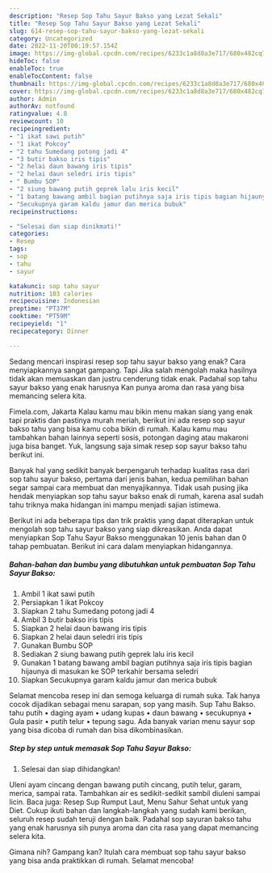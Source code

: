 ```yaml
---
description: "Resep Sop Tahu Sayur Bakso yang Lezat Sekali"
title: "Resep Sop Tahu Sayur Bakso yang Lezat Sekali"
slug: 614-resep-sop-tahu-sayur-bakso-yang-lezat-sekali
category: Uncategorized
date: 2022-11-20T00:19:57.154Z
image: https://img-global.cpcdn.com/recipes/6233c1a8d8a3e717/680x482cq70/sop-tahu-sayur-bakso-foto-resep-utama.jpg
hideToc: false
enableToc: true
enableTocContent: false
thumbnail: https://img-global.cpcdn.com/recipes/6233c1a8d8a3e717/680x482cq70/sop-tahu-sayur-bakso-foto-resep-utama.jpg
cover: https://img-global.cpcdn.com/recipes/6233c1a8d8a3e717/680x482cq70/sop-tahu-sayur-bakso-foto-resep-utama.jpg
author: Admin
authorAv: notfound
ratingvalue: 4.8
reviewcount: 10
recipeingredient:
- "1 ikat sawi putih"
- "1 ikat Pokcoy"
- "2 tahu Sumedang potong jadi 4"
- "3 butir bakso iris tipis"
- "2 helai daun bawang iris tipis"
- "2 helai daun seledri iris tipis"
- " Bumbu SOP"
- "2 siung bawang putih geprek lalu iris kecil"
- "1 batang bawang ambil bagian putihnya saja iris tipis bagian hijaunya di masukan ke SOP terkahir bersama seledri"
- "Secukupnya garam kaldu jamur dan merica bubuk"
recipeinstructions:

- "Selesai dan siap dinikmati!"
categories:
- Resep
tags:
- sop
- tahu
- sayur

katakunci: sop tahu sayur 
nutrition: 103 calories
recipecuisine: Indonesian
preptime: "PT37M"
cooktime: "PT59M"
recipeyield: "1"
recipecategory: Dinner

---
```



Sedang mencari inspirasi resep sop tahu sayur bakso yang enak? Cara menyiapkannya sangat gampang. Tapi Jika salah mengolah maka hasilnya tidak akan memuaskan dan justru cenderung tidak enak. Padahal sop tahu sayur bakso yang enak harusnya Kan punya aroma dan rasa yang bisa memancing selera kita.


Fimela.com, Jakarta Kalau kamu mau bikin menu makan siang yang enak tapi praktis dan pastinya murah meriah, berikut ini ada resep sop sayur bakso tahu yang bisa kamu coba bikin di rumah. Kalau kamu mau tambahkan bahan lainnya seperti sosis, potongan daging atau makaroni juga bisa banget. Yuk, langsung saja simak resep sop sayur bakso tahu berikut ini.

Banyak hal yang sedikit banyak berpengaruh terhadap kualitas rasa dari sop tahu sayur bakso, pertama dari jenis bahan, kedua pemilihan bahan segar sampai cara membuat dan menyajikannya. Tidak usah pusing jika hendak menyiapkan sop tahu sayur bakso enak di rumah, karena asal sudah tahu triknya maka hidangan ini mampu menjadi sajian istimewa.


Berikut ini ada beberapa tips dan trik praktis yang dapat diterapkan untuk mengolah sop tahu sayur bakso yang siap dikreasikan. Anda dapat menyiapkan Sop Tahu Sayur Bakso menggunakan 10 jenis bahan dan 0 tahap pembuatan. Berikut ini cara dalam menyiapkan hidangannya.

<!--inarticleads1-->

##### Bahan-bahan dan bumbu yang dibutuhkan untuk pembuatan Sop Tahu Sayur Bakso:

1. Ambil 1 ikat sawi putih
1. Persiapkan 1 ikat Pokcoy
1. Siapkan 2 tahu Sumedang potong jadi 4
1. Ambil 3 butir bakso iris tipis
1. Siapkan 2 helai daun bawang iris tipis
1. Siapkan 2 helai daun seledri iris tipis
1. Gunakan  Bumbu SOP
1. Sediakan 2 siung bawang putih geprek lalu iris kecil
1. Gunakan 1 batang bawang ambil bagian putihnya saja iris tipis bagian hijaunya di masukan ke SOP terkahir bersama seledri
1. Siapkan Secukupnya garam kaldu jamur dan merica bubuk


Selamat mencoba resep ini dan semoga keluarga di rumah suka. Tak hanya cocok dijadikan sebagai menu sarapan, sop yang masih. Sup Tahu Bakso. tahu putih • daging ayam • udang kupas • daun bawang • secukupnya • Gula pasir • putih telur • tepung sagu. Ada banyak varian menu sayur sop yang bisa dicoba di rumah dan bisa dikombinasikan. 

<!--inarticleads2-->

##### Step by step untuk memasak Sop Tahu Sayur Bakso:


1. Selesai dan siap dihidangkan!

Uleni ayam cincang dengan bawang putih cincang, putih telur, garam, merica, sampai rata. Tambahkan air es sedikit-sedikit sambil diuleni sampai licin. Baca juga: Resep Sup Rumput Laut, Menu Sahur Sehat untuk yang Diet. Cukup ikuti bahan dan langkah-langkah yang sudah kami berikan, seluruh resep sudah teruji dengan baik. Padahal sop sayuran bakso tahu yang enak harusnya sih punya aroma dan cita rasa yang dapat memancing selera kita. 

Gimana nih? Gampang kan? Itulah cara membuat sop tahu sayur bakso yang bisa anda praktikkan di rumah. Selamat mencoba!
